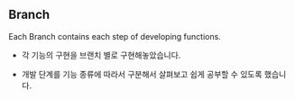 ## Branch

Each Branch contains each step of developing functions.

- 각 기능의 구현을 브랜치 별로 구현해놓았습니다.

- 개발 단계를 기능 종류에 따라서 구분해서 살펴보고 쉽게 공부할 수 있도록 했습니다.
